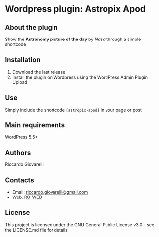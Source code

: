 # Wordpress plugin: Astropix Apod

## About the plugin
Show the __Astronomy picture of the day__ by _Nasa_ through a simple shortcode

## Installation
1. Download the last release
2. Install the plugin on Wordpress using the WordPress Admin Plugin Upload

## Use
Simply include the shortcode `[astropix-apod]` in your page or post

## Main requirements

WordPress 5.5+

## Authors

Riccardo Giovarelli

## Contacts
* Email: riccardo.giovarelli@gmail.com
* Web: [RG-WEB](https://www.riccardogiovarelli.it)

## License

This project is licensed under the GNU General Public License v3.0 - see the LICENSE.md file for details
